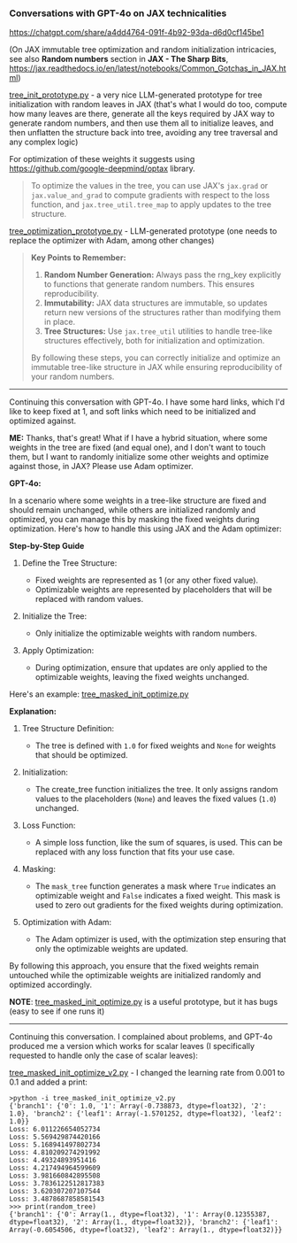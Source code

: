 ### Conversations with GPT-4o on JAX technicalities

https://chatgpt.com/share/a4dd4764-091f-4b92-93da-d6d0cf145be1

(On JAX immutable tree optimization and random initialization intricacies,
see also **Random numbers** section in **JAX - The Sharp Bits**, 
https://jax.readthedocs.io/en/latest/notebooks/Common_Gotchas_in_JAX.html)

[tree_init_prototype.py](tree_init_prototype.py) - a very nice LLM-generated prototype for
tree initialization with random leaves in JAX (that's what I would do too, compute
how many leaves are there, generate all the keys required by JAX way to generate
random numbers, and then use them all to initialize leaves, and then
unflatten the structure back into tree, avoiding any tree traversal and any complex logic)

For optimization of these weights it suggests using https://github.com/google-deepmind/optax library.

>To optimize the values in the tree, you can use JAX's `jax.grad` or `jax.value_and_grad` to compute gradients
>with respect to the loss function, and `jax.tree_util.tree_map` to apply updates to the tree structure.

[tree_optimization_prototype.py](tree_optimization_prototype.py) - LLM-generated prototype (one needs to replace
the optimizer with Adam, among other changes)

> **Key Points to Remember:**
>
> 1. **Random Number Generation:** Always pass the rng_key explicitly to functions that generate random numbers. This ensures reproducibility.
> 2. **Immutability:** JAX data structures are immutable, so updates return new versions of the structures rather than modifying them in place.
> 3. **Tree Structures:** Use `jax.tree_util` utilities to handle tree-like structures effectively, both for initialization and optimization.
>
> By following these steps, you can correctly initialize and optimize an immutable tree-like structure in JAX while ensuring reproducibility of your random numbers.

***

Continuing this conversation with GPT-4o. I have some hard links, which I'd like to keep fixed at 1, and soft links which need
to be initialized and optimized against.

**ME:** Thanks, that's great! What if I have a hybrid situation, where some weights in the tree are fixed (and equal one), 
and I don't want to touch them, but I want to randomly initialize some other weights and optimize against those, in JAX? Please use Adam optimizer.

**GPT-4o:**

In a scenario where some weights in a tree-like structure are fixed and should remain unchanged, while others are initialized randomly and optimized, you can manage this by masking the fixed weights during optimization. Here's how to handle this using JAX and the Adam optimizer:

**Step-by-Step Guide**

 1. Define the Tree Structure:
     * Fixed weights are represented as 1 (or any other fixed value).
     * Optimizable weights are represented by placeholders that will be replaced with random values.

 2. Initialize the Tree:
     * Only initialize the optimizable weights with random numbers.

 3. Apply Optimization:
     * During optimization, ensure that updates are only applied to the optimizable weights, leaving the fixed weights unchanged.

Here's an example: [tree_masked_init_optimize.py](tree_masked_init_optimize.py)

**Explanation:**

 1. Tree Structure Definition:
     * The tree is defined with `1.0` for fixed weights and `None` for weights that should be optimized.

 2. Initialization:
     * The create_tree function initializes the tree. It only assigns random values to the placeholders (`None`) and leaves the fixed values (`1.0`) unchanged.

 3. Loss Function:
     * A simple loss function, like the sum of squares, is used. This can be replaced with any loss function that fits your use case.

 4. Masking:
     * The `mask_tree` function generates a mask where `True` indicates an optimizable weight and `False` indicates a fixed weight. This mask is used to zero out gradients for the fixed weights during optimization.

 5. Optimization with Adam:
     * The Adam optimizer is used, with the optimization step ensuring that only the optimizable weights are updated.

By following this approach, you ensure that the fixed weights remain untouched while the optimizable weights are initialized randomly and optimized accordingly.

**NOTE**: [tree_masked_init_optimize.py](tree_masked_init_optimize.py) is a useful prototype, but it has bugs (easy to see if one runs it)

---

Continuing this conversation. I complained about problems, and GPT-4o produced me a version which works
for scalar leaves (I specifically requested to handle only the case of scalar leaves):

[tree_masked_init_optimize_v2.py](tree_masked_init_optimize_v2.py) - I changed the learning rate from 0.001 to 0.1 and added a print:

```
>python -i tree_masked_init_optimize_v2.py
{'branch1': {'0': 1.0, '1': Array(-0.738873, dtype=float32), '2': 1.0}, 'branch2': {'leaf1': Array(-1.5701252, dtype=float32), 'leaf2': 1.0}}
Loss: 6.011226654052734
Loss: 5.569429874420166
Loss: 5.168941497802734
Loss: 4.810209274291992
Loss: 4.49324893951416
Loss: 4.217494964599609
Loss: 3.981660842895508
Loss: 3.7836122512817383
Loss: 3.620307207107544
Loss: 3.4878687858581543
>>> print(random_tree)
{'branch1': {'0': Array(1., dtype=float32), '1': Array(0.12355387, dtype=float32), '2': Array(1., dtype=float32)}, 'branch2': {'leaf1': Array(-0.6054506, dtype=float32), 'leaf2': Array(1., dtype=float32)}}
```
